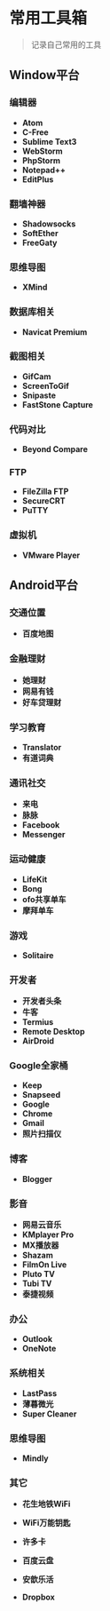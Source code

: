 # 常用工具箱

>记录自己常用的工具

## Window平台

### 编辑器
* **Atom**
* **C-Free**
* **Sublime Text3**
* **WebStorm**
* **PhpStorm**
* **Notepad++**
* **EditPlus**

### 翻墙神器
* **Shadowsocks**
* **SoftEther**
* **FreeGaty**

### 思维导图
* **XMind**

### 数据库相关
* **Navicat Premium**

### 截图相关
* **GifCam**
* **ScreenToGif**
* **Snipaste**
* **FastStone Capture**

### 代码对比
* **Beyond Compare**

### FTP
* **FileZilla FTP**
* **SecureCRT**
* **PuTTY**

### 虚拟机
* **VMware Player**

## Android平台

### 交通位置
* **百度地图**

### 金融理财
* **她理财**
* **网易有钱**
* **好车贷理财**

### 学习教育
* **Translator**
* **有道词典**

### 通讯社交
* **来电**
* **脉脉**
* **Facebook**
* **Messenger**

### 运动健康
* **LifeKit**
* **Bong**
* **ofo共享单车**
* **摩拜单车**

### 游戏
* **Solitaire**

### 开发者
* **开发者头条**
* **牛客**
* **Termius**
* **Remote Desktop**
* **AirDroid**


### Google全家桶
* **Keep**
* **Snapseed**
* **Google**
* **Chrome**
* **Gmail**
* **照片扫描仪**

### 博客
* **Blogger**


### 影音
* **网易云音乐**
* **KMplayer Pro**
* **MX播放器**
* **Shazam**
* **FilmOn Live**
* **Pluto TV**
* **Tubi TV**
* **泰捷视频**

### 办公
* **Outlook**
* **OneNote**

### 系统相关
* **LastPass**
* **薄暮微光**
* **Super Cleaner**



### 思维导图
* **Mindly**


### 其它
* **花生地铁WiFi**
* **WiFi万能钥匙**
* **许多卡**
* **百度云盘**

* **安歆乐活**
* **Dropbox**

